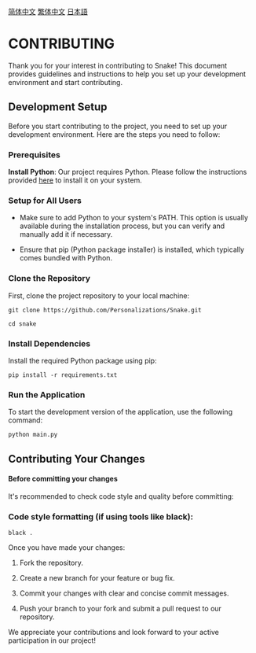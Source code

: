 [简体中文](./Document/CONTRIBUTING/zh_cn.md)
[繁体中文](./Document/CONTRIBUTING/zh_tw.md)
[日本語](./Document/CONTRIBUTING/jp.md)

# CONTRIBUTING

Thank you for your interest in contributing to Snake! This document provides guidelines and instructions to help you set up your development environment and start contributing.

## Development Setup

Before you start contributing to the project, you need to set up your development environment. Here are the steps you need to follow:

### Prerequisites


**Install Python**: Our project requires Python. Please follow the instructions provided [here](https://www.python.org/downloads/) to install it on your system.

### Setup for All Users



*   Make sure to add Python to your system's PATH. This option is usually available during the installation process, but you can verify and manually add it if necessary.

*   Ensure that pip (Python package installer) is installed, which typically comes bundled with Python.

### Clone the Repository

First, clone the project repository to your local machine:


```
git clone https://github.com/Personalizations/Snake.git
```

```
cd snake
```

### Install Dependencies

Install the required Python package using pip:



```
pip install -r requirements.txt
```

### Run the Application

To start the development version of the application, use the following command:



```
python main.py
```

## Contributing Your Changes

#### Before committing your changes

It's recommended to check code style and quality before committing:

### Code style formatting (if using tools like black):

```
black .
```

Once you have made your changes:



1.  Fork the repository.

2.  Create a new branch for your feature or bug fix.

3.  Commit your changes with clear and concise commit messages.

4.  Push your branch to your fork and submit a pull request to our repository.

We appreciate your contributions and look forward to your active participation in our project!